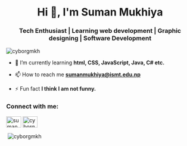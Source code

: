 <h1 align="center">Hi 👋, I'm Suman Mukhiya</h1>
<h3 align="center">Tech Enthusiast | Learning web development | Graphic designing | Software Development</h3>

<p align="left"> <img src="https://komarev.com/ghpvc/?username=cyborgmkh&label=Profile%20views&color=0e75b6&style=flat" alt="cyborgmkh" /> </p>

- 🌱 I’m currently learning **html, CSS, JavaScript, Java, C# etc.**

- 📫 How to reach me **sumanmukhiya@ismt.edu.np**

- ⚡ Fun fact **I think I am not funny.**

<h3 align="left">Connect with me:</h3>
<p align="left">
<a href="https://fb.com/suman.mkh444" target="blank"><img align="center" src="https://raw.githubusercontent.com/rahuldkjain/github-profile-readme-generator/master/src/images/icons/Social/facebook.svg" alt="suman.mkh444" height="30" width="40" /></a>
<a href="https://instagram.com/nascentmkh" target="blank"><img align="center" src="https://raw.githubusercontent.com/rahuldkjain/github-profile-readme-generator/master/src/images/icons/Social/instagram.svg" alt="cyborgmkh" height="30" width="40" /></a>
</p>

<p>&nbsp;<img align="center" src="https://github-readme-stats.vercel.app/api?username=cyborgmkh&show_icons=true&locale=en" alt="cyborgmkh" /></p>
